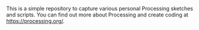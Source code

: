 This is a simple repository to capture various personal Processing sketches and scripts.  You can find out more about Processing and create coding at https://processing.org/.
